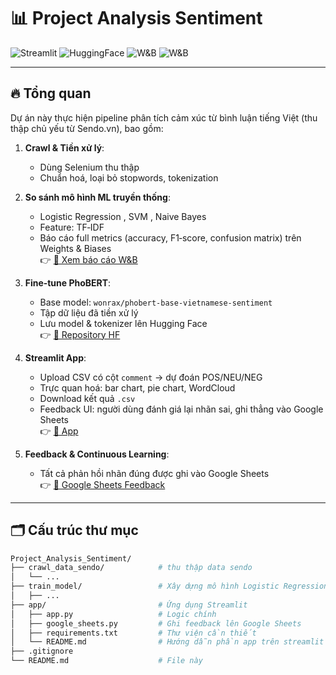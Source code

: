 # 📊 Project Analysis Sentiment 

![Streamlit](https://projectanalysissentiment.streamlit.app/) ![HuggingFace](https://huggingface.co/Huy111204/phobert-vietnamese-sentiment/tree/main) ![W&B](https://api.wandb.ai/links/hoanghuytp9-7-tr-ng-h-kinh-t-tp-h-ch-minh-ueh/yvq0mzam) ![W&B](https://wandb.ai/hoanghuytp9-7-tr-ng-h-kinh-t-tp-h-ch-minh-ueh/traditional_ml-vs-phobert/reports/So-s-nh-hi-u-su-t-c-c-m-h-nh-Machine-Learning-trong-ph-n-lo-i-c-m-x-c-ti-ng-Vi-t--VmlldzoxMzU2MTAxNA?accessToken=a01w3r7vp17l89ogcpiffnhbe18g68fe5wa437jfxin4o2z0v1g2yr4wmp6a24lu)

---

## 🔥 Tổng quan

Dự án này thực hiện pipeline phân tích cảm xúc từ bình luận tiếng Việt (thu thập chủ yếu từ Sendo.vn), bao gồm:

1. **Crawl & Tiền xử lý**:  
   - Dùng Selenium thu thập   
   - Chuẩn hoá, loại bỏ stopwords, tokenization

2. **So sánh mô hình ML truyền thống**:  
   - Logistic Regression , SVM , Naive Bayes  
   - Feature: TF‑IDF 
   - Báo cáo full metrics (accuracy, F1‑score, confusion matrix) trên Weights & Biases  
   👉 [🔗 Xem báo cáo W&B](https://wandb.ai/hoanghuytp9-7-tr-ng-h-kinh-t-tp-h-ch-minh-ueh/traditional_ml-vs-phobert/reports/So-s-nh-hi-u-su-t-c-c-m-h-nh-Machine-Learning-trong-ph-n-lo-i-c-m-x-c-ti-ng-Vi-t--VmlldzoxMzU2MTAxNA?accessToken=a01w3r7vp17l89ogcpiffnhbe18g68fe5wa437jfxin4o2z0v1g2yr4wmp6a24lu)

3. **Fine‑tune PhoBERT**:  
   - Base model: `wonrax/phobert-base-vietnamese-sentiment`  
   - Tập dữ liệu đã tiền xử lý  
   - Lưu model & tokenizer lên Hugging Face  
   👉 [🔗 Repository HF](https://api.wandb.ai/links/hoanghuytp9-7-tr-ng-h-kinh-t-tp-h-ch-minh-ueh/yvq0mzam)

4. **Streamlit App**:  
   - Upload CSV có cột `comment` → dự đoán POS/NEU/NEG  
   - Trực quan hoá: bar chart, pie chart, WordCloud  
   - Download kết quả `.csv`  
   - Feedback UI: người dùng đánh giá lại nhãn sai, ghi thẳng vào Google Sheets  
   👉 [🔗 App]([https://projectanalysissentiment.streamlit.app](https://projectanalysissentiment.streamlit.app/))

5. **Feedback & Continuous Learning**:  
   - Tất cả phản hồi nhãn đúng được ghi vào Google Sheets  
   👉 [🔗 Google Sheets Feedback](https://docs.google.com/spreadsheets/d/11GFPE5lCZZw3zrmzV0dEQw1QBXHszPAECNX52iM6uPg/edit?usp=sharing)

---

## 🗂️ Cấu trúc thư mục

```bash
Project_Analysis_Sentiment/
├── crawl_data_sendo/            # thu thập data sendo 
│   └── ...
├── train_model/                 # Xây dựng mô hình Logistic Regression , SVM , Naive Bayes và phobert được Fine‑tune bởi wonrax
│   ├── ...                     
├── app/                         # Ứng dụng Streamlit
│   ├── app.py                   # Logic chính
│   ├── google_sheets.py         # Ghi feedback lên Google Sheets
│   ├── requirements.txt         # Thư viện cần thiết
│   └── README.md                # Hướng dẫn phần app trên streamlit và cách chạy trên local
├── .gitignore
└── README.md                    # File này
